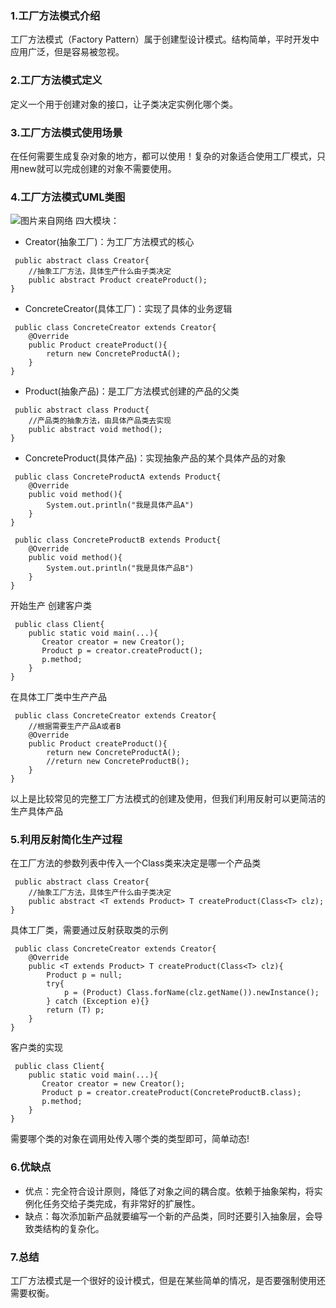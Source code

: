 ### 1.工厂方法模式介绍
工厂方法模式（Factory Pattern）属于创建型设计模式。结构简单，平时开发中应用广泛，但是容易被忽视。
### 2.工厂方法模式定义
定义一个用于创建对象的接口，让子类决定实例化哪个类。
### 3.工厂方法模式使用场景
在任何需要生成复杂对象的地方，都可以使用！复杂的对象适合使用工厂模式，只用new就可以完成创建的对象不需要使用。
### 4.工厂方法模式UML类图
![图片来自网络](https://upload-images.jianshu.io/upload_images/6318561-2394997e8832f33a.png?imageMogr2/auto-orient/strip%7CimageView2/2/w/1240)
四大模块：
* Creator(抽象工厂)：为工厂方法模式的核心

```
 public abstract class Creator{
    //抽象工厂方法，具体生产什么由子类决定
    public abstract Product createProduct();
}
```
* ConcreteCreator(具体工厂)：实现了具体的业务逻辑
```
 public class ConcreteCreator extends Creator{
    @Override
    public Product createProduct(){
        return new ConcreteProductA();
    }
}
```
* Product(抽象产品)：是工厂方法模式创建的产品的父类
```
 public abstract class Product{
    //产品类的抽象方法，由具体产品类去实现
    public abstract void method();
}
```
* ConcreteProduct(具体产品)：实现抽象产品的某个具体产品的对象
```
 public class ConcreteProductA extends Product{
    @Override
    public void method(){
        System.out.println("我是具体产品A")
    }
}
```
```
 public class ConcreteProductB extends Product{
    @Override
    public void method(){
        System.out.println("我是具体产品B")
    }
}
```
开始生产
创建客户类
```
 public class Client{
    public static void main(...){
       Creator creator = new Creator();
       Product p = creator.createProduct();
       p.method;
    }
}
```
在具体工厂类中生产产品
```
 public class ConcreteCreator extends Creator{
    //根据需要生产产品A或者B
    @Override
    public Product createProduct(){
        return new ConcreteProductA();
        //return new ConcreteProductB();
    }
}
```
以上是比较常见的完整工厂方法模式的创建及使用，但我们利用反射可以更简洁的生产具体产品
### 5.利用反射简化生产过程
在工厂方法的参数列表中传入一个Class类来决定是哪一个产品类
```
 public abstract class Creator{
    //抽象工厂方法，具体生产什么由子类决定
    public abstract <T extends Product> T createProduct(Class<T> clz);
}
```
具体工厂类，需要通过反射获取类的示例
```
 public class ConcreteCreator extends Creator{
    @Override
    public <T extends Product> T createProduct(Class<T> clz){
        Product p = null;
        try{
            p = (Product) Class.forName(clz.getName()).newInstance();
        } catch (Exception e){}
        return (T) p;
    }
}
```
客户类的实现
```
 public class Client{
    public static void main(...){
       Creator creator = new Creator();
       Product p = creator.createProduct(ConcreteProductB.class);
       p.method;
    }
}
```
需要哪个类的对象在调用处传入哪个类的类型即可，简单动态!
### 6.优缺点
* 优点：完全符合设计原则，降低了对象之间的耦合度。依赖于抽象架构，将实例化任务交给子类完成，有非常好的扩展性。
* 缺点：每次添加新产品就要编写一个新的产品类，同时还要引入抽象层，会导致类结构的复杂化。
### 7.总结
工厂方法模式是一个很好的设计模式，但是在某些简单的情况，是否要强制使用还需要权衡。

